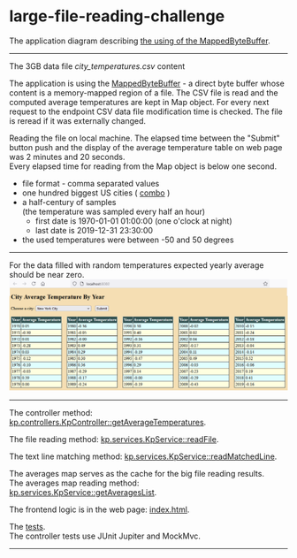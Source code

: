 # large-file-reading-challenge
<p>
The application diagram describing <a href="https://github.com/Ee-Cs/large-file-reading-challenge/blob/main/docs/mermaid/stateDiagram.md">the using of the MappedByteBuffer</a>.
</p>
<hr>
<p>The 3GB data file <i>city_temperatures.csv</i> content</p>
<p>
The application is using the 
<a href="https://docs.oracle.com/en/java/javase/22/docs/api/java.base/java/nio/MappedByteBuffer.html">MappedByteBuffer</a> 
 - a direct byte buffer whose content is a memory-mapped region of a file.
The CSV file is read and the computed average temperatures are kept in Map object.
For every next request to the endpoint CSV data file modification time is checked.
The file is reread if it was externally changed. 
</p>
<p>Reading the file on local machine. The elapsed time between the "Submit" button push and
the display of the average temperature table on web page was 2 minutes and 20 seconds.<br>
Every elapsed time for reading from the Map object is below one second. 
</p>
<ul>
<li>file format - comma separated values</li>
<li>one hundred biggest US cities (
<a href="https://github.com/Ee-Cs/large-file-reading-challenge/blob/main/src/main/resources/static/index.html#L104">
combo</a> )</li>
<li>a half-century of samples<br>
    (the temperature was sampled every half an hour)
    <ul>
        <li>first date is 1970-01-01 01:00:00 (one o'clock at night)</li>
        <li>last  date is 2019-12-31 23:30:00</li>
    </ul>
    </li>
<li>the used temperatures were between -50 and 50 degrees</li>
</ul>
<hr/>
<p>
For the data filled with random temperatures
expected yearly average should be near zero.  
<img alt="" src="docs/images/WebPageScreenshot.png"/>
</p>
<hr>
<p>
The controller method:
<a href="https://github.com/Ee-Cs/large-file-reading-challenge/blob/main/src/main/java/kp/controllers/KpController.java#L44">
kp.controllers.KpController::getAverageTemperatures</a>.
</p>
<p>
The file reading method:
<a href="https://github.com/Ee-Cs/large-file-reading-challenge/blob/main/src/main/java/kp/services/KpService.java#L92">
kp.services.KpService::readFile</a>.
</p>
<p>
The text line matching method:
<a href="https://github.com/Ee-Cs/large-file-reading-challenge/blob/main/src/main/java/kp/services/KpService.java#L171">
kp.services.KpService::readMatchedLine</a>.
</p>
<p>
The averages map serves as the cache for the big file reading results.<br>
The averages map reading method:
<a href="https://github.com/Ee-Cs/large-file-reading-challenge/blob/main/src/main/java/kp/services/KpService.java#L71">
kp.services.KpService::getAveragesList</a>.
</p>
<p>
The frontend logic is in the web page:
<a href="https://github.com/Ee-Cs/large-file-reading-challenge/blob/main/src/main/resources/static/index.html">
index.html</a>.
</p>
<p>
The <a href="https://github.com/Ee-Cs/large-file-reading-challenge/tree/main/src/test/java/kp">
tests</a>.<br>
The controller tests use JUnit Jupiter and MockMvc.
</p>
<hr>
